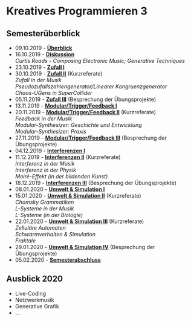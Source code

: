 # Kreatives Programmieren 3

## Semesterüberblick

* 09.10.2019 - **[Überblick](01)**
* 16.10.2019 - **[Diskussion](02)**<br/>*Curtis Roads - Composing Electronic Music; Generative Techniques*
* 23.10.2019 - **[Zufall I](03)**
* 30.10.2019 - [**Zufall II**](04) (Kurzreferate)<br />*Zufall in der Musik<br/>Pseudozufallszahlengenerator/Linearer Kongruenzgenerator*<br />*Chaos-UGens in SuperCollider*
* 05.11.2019 - [**Zufall III**](05) (Besprechung der Übungsprojekte)
* 13.11.2019 - [**Modular/Trigger/Feedback I**](06)
* 20.11.2019 - [**Modular/Trigger/Feedback II**](07) (Kurzreferate)<br />*Feedback in der Musik*<br />*Modular-Synthesizer: Geschichte und Entwicklung*<br />*Modular-Synthesizer: Praxis*
* 27.11.2019 - [**Modular/Trigger/Feedback III**](08) (Besprechung der Übungsprojekte)
* 04.12.2019 - [**Interferenzen I**](09)
* 11.12.2019 - [**Interferenzen II**](10) (Kurzreferate)<br />*Interferenz in der Musik*<br />*Interferenz in der Physik*<br />*Moiré-Effekt (in der bildenden Kunst)*
* 18.12.2019 - [**Interferenzen III**](11) (Besprechung der Übungsprojekte)
* 08.01.2020 - [**Umwelt &amp; Simulation I**](12)
* 15.01.2020 - [**Umwelt &amp; Simulation II**](13) (Kurzreferate)<br />
*Chomsky Grammatiken*<br />
*L-Systeme in der Musik*<br />
*L-Systeme (in der Biologie)*
* 22.01.2020 - [**Umwelt &amp; Simulation III**](14) (Kurzreferate)<br />
*Zelluläre Automaten*<br />
*Schwarmverhalten &amp; Simulation*<br />
*Fraktale*
* 29.01.2020 - [**Umwelt &amp; Simulation IV**](15) (Besprechung der Übungsprojekte)
* 05.02.2020 - [**Semesterabschluss**](16)

## Ausblick 2020
* Live-Coding
* Netzwerkmusik
* Generative Grafik
* ...

